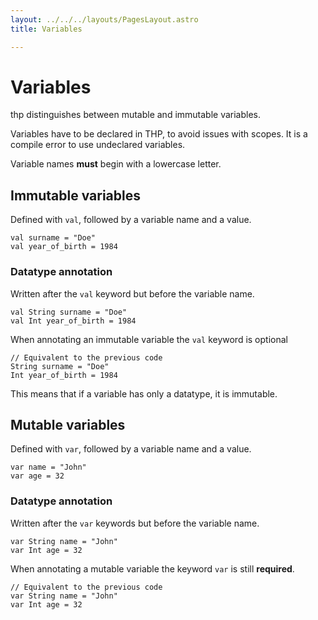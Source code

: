 ```yaml
---
layout: ../../../layouts/PagesLayout.astro
title: Variables

---
```


# Variables

thp distinguishes between mutable and immutable variables.

Variables have to be declared in THP, to avoid issues with scopes.
It is a compile error to use undeclared variables.

Variable names **must** begin with a lowercase letter.

## Immutable variables

Defined with `val`, followed by a variable name and a value.

```thp
val surname = "Doe"
val year_of_birth = 1984
```

### Datatype annotation

Written after the `val` keyword but before the variable name.

```thp
val String surname = "Doe"
val Int year_of_birth = 1984
```

When annotating an immutable variable the `val` keyword is optional

```thp
// Equivalent to the previous code
String surname = "Doe"
Int year_of_birth = 1984
```

This means that if a variable has only a datatype, it is immutable.



## Mutable variables

Defined with `var`, followed by a variable name and a value.

```thp
var name = "John"
var age = 32
```

### Datatype annotation

Written after the `var` keywords but before the variable name.

```thp
var String name = "John"
var Int age = 32
```

When annotating a mutable variable the keyword `var` is still **required**.

```thp
// Equivalent to the previous code
var String name = "John"
var Int age = 32
```




